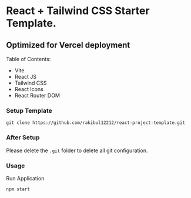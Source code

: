 # React + Tailwind CSS Starter Template.

## Optimized for Vercel deployment

Table of Contents:

- Vite
- React JS
- Tailwind CSS
- React Icons
- React Router DOM

### Setup Template

```
git clone https://github.com/rakibul12212/react-project-template.git
```

### After Setup

Please delete the `.git` folder to delete all git configuration.

### Usage

Run Application

```
npm start
```


